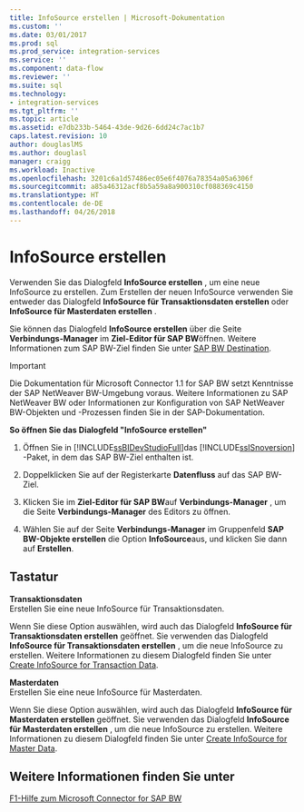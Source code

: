 ```yaml
---
title: InfoSource erstellen | Microsoft-Dokumentation
ms.custom: ''
ms.date: 03/01/2017
ms.prod: sql
ms.prod_service: integration-services
ms.service: ''
ms.component: data-flow
ms.reviewer: ''
ms.suite: sql
ms.technology:
- integration-services
ms.tgt_pltfrm: ''
ms.topic: article
ms.assetid: e7db233b-5464-43de-9d26-6dd24c7ac1b7
caps.latest.revision: 10
author: douglaslMS
ms.author: douglasl
manager: craigg
ms.workload: Inactive
ms.openlocfilehash: 3201c6a1d57486ec05e6f4076a78354a05a6306f
ms.sourcegitcommit: a85a46312acf8b5a59a8a900310cf088369c4150
ms.translationtype: HT
ms.contentlocale: de-DE
ms.lasthandoff: 04/26/2018
---
```

# <a name="create-infosource"></a>InfoSource erstellen
  Verwenden Sie das Dialogfeld **InfoSource erstellen** , um eine neue InfoSource zu erstellen. Zum Erstellen der neuen InfoSource verwenden Sie entweder das Dialogfeld **InfoSource für Transaktionsdaten erstellen** oder **InfoSource für Masterdaten erstellen** .  
  
 Sie können das Dialogfeld **InfoSource erstellen** über die Seite **Verbindungs-Manager** im **Ziel-Editor für SAP BW**öffnen. Weitere Informationen zum SAP BW-Ziel finden Sie unter [SAP BW Destination](../../integration-services/data-flow/sap-bw-destination.md).  
  
> [!IMPORTANT]  
>  Die Dokumentation für Microsoft Connector 1.1 for SAP BW setzt Kenntnisse der SAP NetWeaver BW-Umgebung voraus. Weitere Informationen zu SAP NetWeaver BW oder Informationen zur Konfiguration von SAP NetWeaver BW-Objekten und -Prozessen finden Sie in der SAP-Dokumentation.  
  
 **So öffnen Sie das Dialogfeld "InfoSource erstellen"**  
  
1.  Öffnen Sie in [!INCLUDE[ssBIDevStudioFull](../../includes/ssbidevstudiofull-md.md)]das [!INCLUDE[ssISnoversion](../../includes/ssisnoversion-md.md)] -Paket, in dem das SAP BW-Ziel enthalten ist.  
  
2.  Doppelklicken Sie auf der Registerkarte **Datenfluss** auf das SAP BW-Ziel.  
  
3.  Klicken Sie im **Ziel-Editor für SAP BW**auf **Verbindungs-Manager** , um die Seite **Verbindungs-Manager** des Editors zu öffnen.  
  
4.  Wählen Sie auf der Seite **Verbindungs-Manager** im Gruppenfeld **SAP BW-Objekte erstellen** die Option **InfoSource**aus, und klicken Sie dann auf **Erstellen**.  
  
## <a name="options"></a>Tastatur  
 **Transaktionsdaten**  
 Erstellen Sie eine neue InfoSource für Transaktionsdaten.  
  
 Wenn Sie diese Option auswählen, wird auch das Dialogfeld **InfoSource für Transaktionsdaten erstellen** geöffnet. Sie verwenden das Dialogfeld **InfoSource für Transaktionsdaten erstellen** , um die neue InfoSource zu erstellen. Weitere Informationen zu diesem Dialogfeld finden Sie unter [Create InfoSource for Transaction Data](../../integration-services/data-flow/create-infosource-for-transaction-data.md).  
  
 **Masterdaten**  
 Erstellen Sie eine neue InfoSource für Masterdaten.  
  
 Wenn Sie diese Option auswählen, wird auch das Dialogfeld **InfoSource für Masterdaten erstellen** geöffnet. Sie verwenden das Dialogfeld **InfoSource für Masterdaten erstellen** , um die neue InfoSource zu erstellen. Weitere Informationen zu diesem Dialogfeld finden Sie unter [Create InfoSource for Master Data](../../integration-services/data-flow/create-infosource-for-master-data.md).  
  
## <a name="see-also"></a>Weitere Informationen finden Sie unter  
 [F1-Hilfe zum Microsoft Connector for SAP BW](../../integration-services/microsoft-connector-for-sap-bw-f1-help.md)  
  
  
